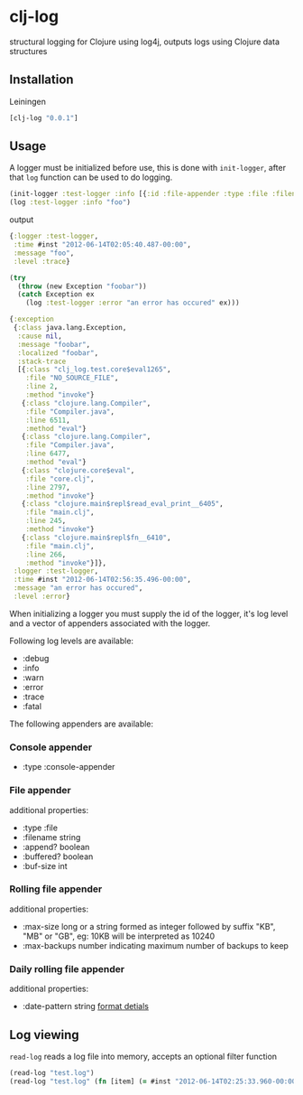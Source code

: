 clj-log
=======

structural logging for Clojure using log4j, outputs logs using Clojure data structures

## Installation

Leiningen

```clojure
[clj-log "0.0.1"]
```

## Usage

A logger must be initialized before use, this is done with `init-logger`, after that `log` function can be used to do logging.

```clojure
(init-logger :test-logger :info [{:id :file-appender :type :file :filename "test.log" :append? false}])
(log :test-logger :info "foo")

```

output

```clojure
{:logger :test-logger,
 :time #inst "2012-06-14T02:05:40.487-00:00",
 :message "foo",
 :level :trace}
```

```clojure
(try 
  (throw (new Exception "foobar"))
  (catch Exception ex
    (log :test-logger :error "an error has occured" ex)))
```

```clojure
{:exception
 {:class java.lang.Exception,
  :cause nil,
  :message "foobar",
  :localized "foobar",
  :stack-trace
  [{:class "clj_log.test.core$eval1265",
    :file "NO_SOURCE_FILE",
    :line 2,
    :method "invoke"}
   {:class "clojure.lang.Compiler",
    :file "Compiler.java",
    :line 6511,
    :method "eval"}
   {:class "clojure.lang.Compiler",
    :file "Compiler.java",
    :line 6477,
    :method "eval"}
   {:class "clojure.core$eval",
    :file "core.clj",
    :line 2797,
    :method "invoke"}
   {:class "clojure.main$repl$read_eval_print__6405",
    :file "main.clj",
    :line 245,
    :method "invoke"}
   {:class "clojure.main$repl$fn__6410",
    :file "main.clj",
    :line 266,
    :method "invoke"}]},
 :logger :test-logger,
 :time #inst "2012-06-14T02:56:35.496-00:00",
 :message "an error has occured",
 :level :error}
```

When initializing a logger you must supply the id of the logger, it's log level and a vector of appenders associated with the logger. 

Following log levels are available:

* :debug
* :info
* :warn
* :error
* :trace
* :fatal

The following appenders are available:

### Console appender

* :type :console-appender

### File appender

additional properties:

* :type :file
* :filename string
* :append? boolean
* :buffered? boolean
* :buf-size int

### Rolling file appender

additional properties:

* :max-size long or a string formed as integer followed by suffix "KB", "MB" or "GB", eg: 10KB will be interpreted as 10240
* :max-backups number indicating maximum number of backups to keep

### Daily rolling file appender

additional properties:

* :date-pattern string [format detials](http://logging.apache.org/log4j/1.2/apidocs/org/apache/log4j/DailyRollingFileAppender.html)


## Log viewing

`read-log` reads a log file into memory, accepts an optional filter function

```clojure
(read-log "test.log")
(read-log "test.log" (fn [item] (= #inst "2012-06-14T02:25:33.960-00:00" (:time item))))
``` 


